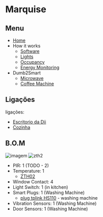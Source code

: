 # Marquise



## Menu

- [Home](./readme.md)
- How it works
  - [Software](./how/software.md)
  - [Lights](./how/lights.md)
  - [Occupancy](./how/occupancy.md)
  - [Energy Monitoring](./how/energy.md)
- Dumb2Smart
  - [Microwave](./dumb2smart/microwave.md)
  - [Coffee Machine](./dumb2smart/coffee_machine.md)

## Ligações

ligações:
- [Escritorio da Dii](./escritorio_dii.md)
- [Cozinha](./cozinha.md)

## B.O.M

![imagem](https://github.com/JarbasAl/smarthouse/assets/33701864/ef5a673a-fb7a-417e-903f-7927a1d6c792)
![zth2](https://www.zigbee2mqtt.io/images/devices/ZTH02.jpg)

- PIR: 1 (TODO - 2)
- Temperature: 1
  - [ZTH02](https://www.zigbee2mqtt.io/devices/ZTH02.html#tuya-zth02)
- Window Contact: 4
- Light Switch: 1 (in kitchen)
- Smart Plugs: 1 (Washing Machine)
  - [plug tplink HS110](https://www.tp-link.com/pt/home-networking/smart-plug/hs100/) - washing machine
- Vibration Sensors: 1 (Washing Machine)
- Door Sensors: 1 (Washing Machine)
